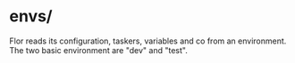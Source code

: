 
# envs/

Flor reads its configuration, taskers, variables and co from an environment. The two basic environment are "dev" and "test".

